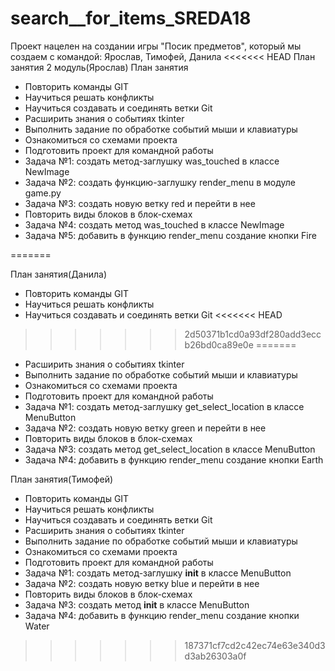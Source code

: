 # search__for_items_SREDA18
Проект нацелен на создании игры "Посик предметов", который мы создаем с командой: Ярослав, Тимофей, Данила
<<<<<<< HEAD
План занятия 2 модуль(Ярослав)
План занятия
- Повторить команды GIT
- Научиться решать конфликты
- Научиться создавать и соединять ветки Git
- Расширить знания о событиях tkinter
- Выполнить задание по обработке событий мыши и клавиатуры
- Ознакомиться со схемами проекта
- Подготовить проект для командной работы
- Задача №1: создать метод-заглушку was_touched в классе NewImage
- Задача №2: создать функцию-заглушку render_menu в модуле game.py
- Задача №3: создать новую ветку red и перейти в нее
- Повторить виды блоков в блок-схемах
- Задача №4: создать метод was_touched в классе NewImage
- Задача №5: добавить в функцию render_menu создание кнопки Fire


=======

План занятия(Данила)
- Повторить команды GIT
- Научиться решать конфликты
- Научиться создавать и соединять ветки Git
<<<<<<< HEAD
>>>>>>> 2d50371b1cd0a93df280add3eccb26bd0ca89e0e
=======
- Расширить знания о событиях tkinter
- Выполнить задание по обработке событий мыши и клавиатуры
- Ознакомиться со схемами проекта
- Подготовить проект для командной работы
- Задача  №1:  создать  метод-заглушку  get_select_location  в  классе 
MenuButton
- Задача №2: создать новую ветку green и перейти в нее
- Повторить виды блоков в блок-схемах
- Задача №3: создать метод  get_select_location в классе MenuButton
- Задача №4: добавить в функцию render_menu создание кнопки Earth

План занятия(Тимофей)
- Повторить команды GIT
- Научиться решать конфликты
- Научиться создавать и соединять ветки Git
- Расширить знания о событиях tkinter
- Выполнить задание по обработке событий мыши и клавиатуры
- Ознакомиться со схемами проекта
- Подготовить проект для командной работы
- Задача №1: создать метод-заглушку __init__ в классе MenuButton
- Задача №2: создать новую ветку blue и перейти в нее
- Повторить виды блоков в блок-схемах
- Задача №3: создать метод  __init__ в классе MenuButton
- Задача №4: добавить в функцию render_menu создание кнопки Water

>>>>>>> 187371cf7cd2c42ec74e63e340d3d3ab26303a0f

